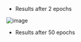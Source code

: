 - Results after 2 epochs

![image](https://github.com/NhanDoV/Cycle-GANs/assets/60571509/5f0e0ed8-0cfd-4429-82c3-7a38870656ba)

- Results after 50 epochs